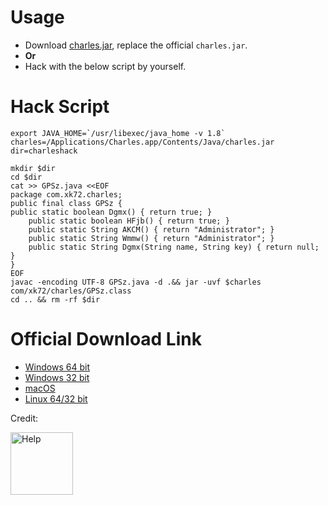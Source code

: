# Usage

- Download [charles.jar](charles.jar), replace the official `charles.jar`.
- **Or**
- Hack with the below script by yourself.

# Hack Script

```
export JAVA_HOME=`/usr/libexec/java_home -v 1.8`
charles=/Applications/Charles.app/Contents/Java/charles.jar
dir=charleshack

mkdir $dir
cd $dir
cat >> GPSz.java <<EOF
package com.xk72.charles;
public final class GPSz {
public static boolean Dgmx() { return true; }
	public static boolean HFjb() { return true; }
	public static String AKCM() { return "Administrator"; }
	public static String Wmmw() { return "Administrator"; }
	public static String Dgmx(String name, String key) { return null; }
}
EOF
javac -encoding UTF-8 GPSz.java -d .&& jar -uvf $charles com/xk72/charles/GPSz.class
cd .. && rm -rf $dir
```

# Official Download Link

- [Windows 64 bit](https://www.charlesproxy.com/assets/release/4.2.7/charles-proxy-4.2.7-win64.msi)
- [Windows 32 bit](https://www.charlesproxy.com/assets/release/4.2.7/charles-proxy-4.2.7-win32.msi)
- [macOS](https://www.charlesproxy.com/assets/release/4.2.7/charles-proxy-4.2.7.dmg)
- [Linux 64/32 bit](https://www.charlesproxy.com/assets/release/4.2.7/charles-proxy-4.2.7.tar.gz)

Credit: 

<a href="https://github.com/Heip">
<img border="0" alt="Help" src="https://avatars3.githubusercontent.com/u/31706214?s=460&v=4" width="100" height="100">

